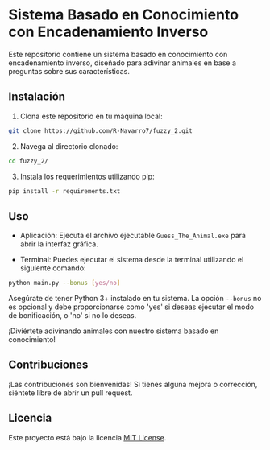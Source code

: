 # Sistema Basado en Conocimiento con Encadenamiento Inverso

Este repositorio contiene un sistema basado en conocimiento con encadenamiento inverso, diseñado para adivinar animales en base a preguntas sobre sus características.

## Instalación

1. Clona este repositorio en tu máquina local:

```bash
git clone https://github.com/R-Navarro7/fuzzy_2.git
```

2. Navega al directorio clonado:

```bash
cd fuzzy_2/
```

3. Instala los requerimientos utilizando pip:

```bash
pip install -r requirements.txt
```

## Uso

- Aplicación: Ejecuta el archivo ejecutable `Guess_The_Animal.exe` para abrir la interfaz gráfica.

- Terminal: Puedes ejecutar el sistema desde la terminal utilizando el siguiente comando:

```bash
python main.py --bonus [yes/no]
```

Asegúrate de tener Python 3+ instalado en tu sistema. La opción `--bonus` no es opcional y debe proporcionarse como 'yes' si deseas ejecutar el modo de bonificación, o 'no' si no lo deseas.

¡Diviértete adivinando animales con nuestro sistema basado en conocimiento!

## Contribuciones

¡Las contribuciones son bienvenidas! Si tienes alguna mejora o corrección, siéntete libre de abrir un pull request.

## Licencia

Este proyecto está bajo la licencia [MIT License](LICENSE).
